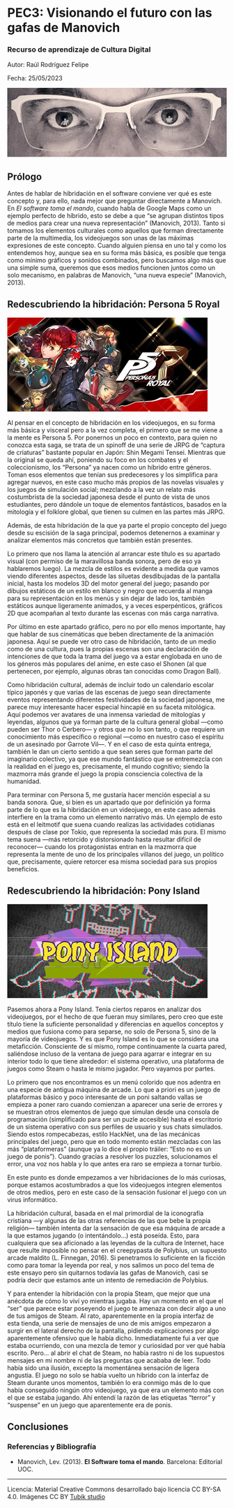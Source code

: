 # PEC3: Visionando el futuro con las gafas de Manovich 

### Recurso de aprendizaje de Cultura Digital 


Autor: Raúl Rodríguez Felipe


Fecha: 25/05/2023

![Las gafas de Manovich](gafas.jpg) 



## Prólogo

Antes de hablar de hibridación en el software conviene ver qué es este concepto y, para ello, nada mejor que preguntar directamente a Manovich. En *El software toma el mando*, cuando habla de Google Maps como un ejemplo perfecto de híbrido, esto se debe a que “se agrupan distintos tipos de medios para crear una nueva representación” (Manovich, 2013). Tanto si tomamos los elementos culturales como aquellos que forman directamente parte de la multimedia, los videojuegos son unas de las máximas expresiones de este concepto. Cuando alguien piensa en uno tal y como los entendemos hoy, aunque sea en su forma más básica, es posible que tenga como mínimo gráficos y sonidos combinados, pero buscamos algo más que una simple suma, queremos que esos medios funcionen juntos como un solo mecanismo, en palabras de Manovich, “una nueva especie” (Manovich, 2013).


## Redescubriendo la hibridación: Persona 5 Royal

![Cabecera Persona 5 Royal](/persona5R.jpg) 

Al pensar en el concepto de hibridación en los videojuegos, en su forma más básica y visceral pero a la vez completa, el primero que se me viene a la mente es Persona 5. Por ponernos un poco en contexto, para quien no conozca esta saga, se trata de un spinoff de una serie de JRPG de “captura de criaturas” bastante popular en Japón: Shin Megami Tensei. Mientras que la original se queda ahí, poniendo su foco en los combates y el coleccionismo, los “Persona” ya nacen como un híbrido entre géneros. Toman esos elementos que tenían sus predecesores y los simplifica para agregar nuevos, en este caso mucho más propios de las novelas visuales y los juegos de simulación social; mezclando a la vez un relato más costumbrista de la sociedad japonesa desde el punto de vista de unos estudiantes, pero dándole un toque de elementos fantásticos, basados en la mitología y el folklore global, que tienen su culmen en las partes más JRPG.


Además, de esta hibridación de la que ya parte el propio concepto del juego desde su escisión de la saga principal, podemos detenernos a examinar y analizar elementos más concretos que también están presentes.


Lo primero que nos llama la atención al arrancar este título es su apartado visual (con permiso de la maravillosa banda sonora, pero de eso ya hablaremos luego). La mezcla de estilos es evidente a medida que vamos viendo diferentes aspectos, desde las siluetas desdibujadas de la pantalla inicial, hasta los modelos 3D del motor general del juego; pasando por dibujos estáticos de un estilo en blanco y negro que recuerda al manga para su representación en los menús y sin dejar de lado los, también estáticos aunque ligeramente animados, y a veces esperpénticos, gráficos 2D que acompañan al texto durante las escenas con más carga narrativa. 


Por último en este apartado gráfico, pero no por ello menos importante, hay que hablar de sus cinemáticas que beben directamente de la animación japonesa. Aquí se puede ver otro caso de hibridación, tanto de un medio como de una cultura, pues la propias escenas son una declaración de intenciones de que toda la trama del juego va a estar englobada en uno de los géneros más populares del anime, en este caso el Shonen (al que pertenecen, por ejemplo, algunas obras tan conocidas como Dragon Ball).


Como hibridación cultural, además de incluir todo un calendario escolar típico japonés y que varias de las escenas de juego sean directamente eventos representando diferentes festividades de la sociedad japonesa, me parece muy interesante hacer especial hincapié en su faceta mitológica. Aquí podemos ver avatares de una inmensa variedad de mitologías y leyendas, algunos que ya forman parte de la cultura general global —como pueden ser Thor o Cerbero— y otros que no lo son tanto, o que requiere un conocimiento más específico o regional —como en nuestro caso el espíritu de un asesinado por Garrote Vil—. Y en el caso de esta quinta entrega, también le dan un cierto sentido a que sean seres que forman parte del imaginario colectivo, ya que ese mundo fantástico que se entremezcla con la realidad en el juego es, precisamente, el mundo cognitivo; siendo la mazmorra más grande el juego la propia consciencia colectiva de la humanidad.


Para terminar con Persona 5, me gustaría hacer mención especial a su banda sonora. Que, si bien es un apartado que por definición ya forma parte de lo que es la hibridación en un videojuego, en este caso además interfiere en la trama como un elemento narrativo más. Un ejemplo de esto está en el leitmotif que suena cuando realizas las actividades cotidianas después de clase por Tokio, que representa la sociedad más pura. El mismo tema suena —más retorcido y distorsionado hasta resultar difícil de reconocer— cuando los protagonistas entran en la mazmorra que representa la mente de uno de los principales villanos del juego, un político que, precisamente, quiere retorcer esa misma sociedad para sus propios beneficios.

## Redescubriendo la hibridación: Pony Island

![Cabecera Pony Island](/ponyisland.jpg) 

Pasemos ahora a Pony Island. Tenía ciertos reparos en analizar dos videojuegos, por el hecho de que fueran muy similares, pero creo que este título tiene la suficiente personalidad y diferencias en aquellos conceptos y medios que fusiona como para separse, no solo de Persona 5, sino de la mayoría de videojuegos. Y es que Pony Island es lo que se considera una metaficción. Consciente de sí mismo, rompe continuamente la cuarta pared, saliéndose incluso de la ventana de juego para agarrar e integrar en su interior todo lo que tiene alrededor: el sistema operativo, una plataforma de juegos como Steam o hasta le mismo jugador. Pero vayamos por partes.


Lo primero que nos encontramos es un menú colorido que nos adentra en una especie de antigua máquina de arcade. Lo que a priori es un juego de plataformas básico y poco interesante de un poni saltando vallas se empieza a poner raro cuando comienzan a aparecer una serie de errores y se muestran otros elementos de juego que simulan desde una consola de programación (simplificado para ser un puzle accesible) hasta el escritorio de un sistema operativo con sus perfiles de usuario y sus chats simulados. Siendo estos rompecabezas, estilo HackNet, una de las mecánicas principales del juego, pero que en todo momento están mezcladas con las más “plataformeras” (aunque ya lo dice el propio tráiler: “Esto no es un juego de ponis”). Cuando gracias a resolver los puzzles, solucionamos el error, una voz nos habla y lo que antes era raro se empieza a tornar turbio.


En este punto es donde empezamos a ver hibridaciones de lo más curiosas, porque estamos acostumbrados a que los videojuegos integren elementos de otros medios, pero en este caso de la sensación fusionar el juego con un virus informático.


La hibridación cultural, basada en el mal primordial de la iconografía cristiana —y algunas de las otras referencias de las que bebe la propia religión— también intenta dar la sensación de que esa máquina de arcade a la que estamos jugando (o intentándolo…) está poseída. Esto, para cualquiera que sea aficionado a las leyendas de la cultura de Internet, hace que resulte imposible no pensar en el creepypasta de Polybius, un supuesto arcade maldito (L. Finnegan, 2016). Si penetramos lo suficiente en la ficción como para tomar la leyenda por real, y nos salimos un poco del tema de este ensayo pero sin quitarnos todavía las gafas de Manovich, casi se podría decir que estamos ante un intento de remediación de Polybius.


Y para entender la hibridación con la propia Steam, que mejor que una anécdota de cómo lo viví yo mientras jugaba. Hay un momento en el que el “ser” que parece estar poseyendo el juego te amenaza con decir algo a uno de tus amigos de Steam. Al rato, aparentemente en la propia interfaz de esta tienda, una serie de mensajes de uno de mis amigos empezaron a surgir en el lateral derecho de la pantalla, pidiendo explicaciones por algo aparentemente ofensivo que le había dicho. Inmediatamente fui a ver que estaba ocurriendo, con una mezcla de temor y curiosidad por ver qué había escrito. Pero… al abrir el chat de Steam, no había rastro ni de los supuestos mensajes en mi nombre ni de las preguntas que acababa de leer. Todo había sido una ilusión, excepto la momentánea sensación de ligera angustia. El juego no solo se había vuelto un híbrido con la interfaz de Steam durante unos momentos, también lo era conmigo más de lo que había conseguido ningún otro videojuego, ya que era un elemento más con el que se estaba jugando. Ahí entendí la razón de las etiquetas “terror” y “suspense” en un juego que aparentemente era de ponis.

## Conclusiones

### Referencias y Bibliografía

* Manovich, Lev. (2013). **El Software toma el mando**. Barcelona: Editorial UOC. 


----

Licencia: Material Creative Commons desarrollado bajo licencia CC BY-SA 4.0. Imágenes CC BY [Tubik studio](https://blog.tubikstudio.com/how-to-create-original-flat-illustrations-designers-tips/) 
